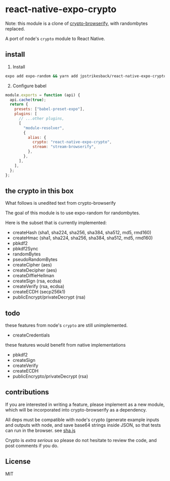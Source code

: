 # react-native-expo-crypto

Note: this module is a clone of [crypto-browserify](https://github.com/crypto-browserify/crypto-browserify), with randombytes replaced. 

A port of node's `crypto` module to React Native.

## install

1. Install
  ```sh
  expo add expo-random && yarn add jpstrikesback/react-native-expo-crypto readable-stream stream-browserify events
  ```
2. Configure babel

```js
module.exports = function (api) {
  api.cache(true);
  return {
    presets: ["babel-preset-expo"],
    plugins: [
      // ...other plugins,
      [
        "module-resolver",
        {
          alias: {
            crypto: "react-native-expo-crypto",
            stream: "stream-browserify",
          },
        },
      ],
    ],
  };
};
```

## the crypto in this box

What follows is unedited text from crypto-browserify

The goal of this module is to use expo-random for randombytes.

Here is the subset that is currently implemented:

* createHash (sha1, sha224, sha256, sha384, sha512, md5, rmd160)
* createHmac (sha1, sha224, sha256, sha384, sha512, md5, rmd160)
* pbkdf2
* pbkdf2Sync
* randomBytes
* pseudoRandomBytes
* createCipher (aes)
* createDecipher (aes)
* createDiffieHellman
* createSign (rsa, ecdsa)
* createVerify (rsa, ecdsa)
* createECDH (secp256k1)
* publicEncrypt/privateDecrypt (rsa)

## todo

these features from node's `crypto` are still unimplemented.

* createCredentials

these features would benefit from native implementations

* pbkdf2
* createSign
* createVerify
* createECDH
* publicEncrypto/privateDecrypt (rsa)

## contributions

If you are interested in writing a feature, please implement as a new module,
which will be incorporated into crypto-browserify as a dependency.

All deps must be compatible with node's crypto
(generate example inputs and outputs with node,
and save base64 strings inside JSON, so that tests can run in the browser.
see [sha.js](https://github.com/dominictarr/sha.js)

Crypto is _extra serious_ so please do not hesitate to review the code,
and post comments if you do.

## License

MIT
